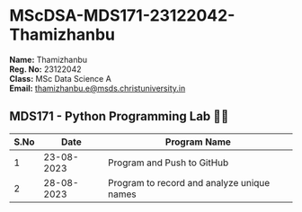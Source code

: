 # MScDSA-MDS171-23122042-Thamizhanbu

**Name:** Thamizhanbu  
**Reg. No:** 23122042  
**Class:** MSc Data Science A  
**Email:** thamizhanbu.e@msds.christuniversity.in  

**MDS171 - Python Programming Lab 🧑‍💻**
---
|S.No|Date|Program Name|
|----|-----|-----------|
|1|23-08-2023|Program and Push to GitHub|
|2|28-08-2023|Program to record and analyze unique names|
